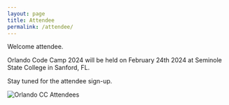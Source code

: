 ```yaml
---
layout: page
title: Attendee
permalink: /attendee/
---
```

Welcome attendee.

Orlando Code Camp 2024 will be held on February 24th 2024 at Seminole State College in Sanford, FL.

Stay tuned for the attendee sign-up.

![Orlando CC Attendees](./../img/occ9.jpg "Orlando CC Attendees")
